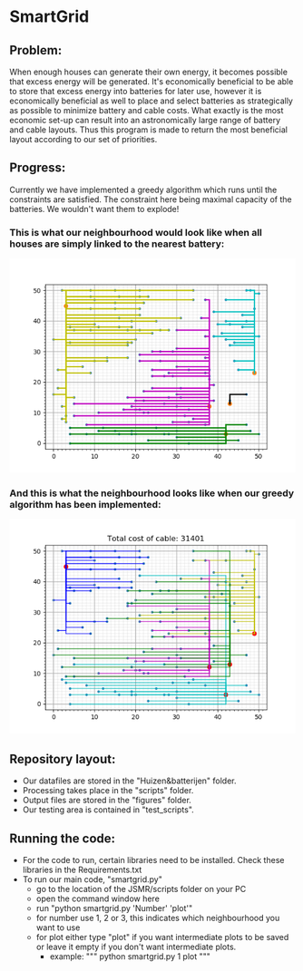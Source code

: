 # SmartGrid

## Problem:
When enough houses can generate their own energy, it becomes possible that
excess energy will be generated. It's economically beneficial to be able to
store that excess energy into batteries for later use, however it is
economically beneficial as well to place and select batteries as strategically
as possible to minimize battery and cable costs. What exactly is the most
economic set-up can result into an astronomically large range of battery and
cable layouts. Thus this program is made to return the most beneficial layout
according to our set of priorities.

## Progress:
Currently we have implemented a greedy algorithm which runs until the constraints are satisfied. The constraint here being maximal capacity of the batteries. We wouldn't want them to explode!

### This is what our neighbourhood would look like when all houses are simply linked to the nearest battery:
![alt text](https://github.com/JSMR-heuristics/JSMR/blob/master/figures/Wijk_1/No_algorithm_SG1_lower.png)

### And this is what the neighbourhood looks like when our greedy algorithm has been implemented:
![alt text](https://github.com/JSMR-heuristics/JSMR/blob/master/figures/Wijk_1/plotFINAL_GREEDY.png)

## Repository layout:
* Our datafiles are stored in the "Huizen&batterijen" folder.
* Processing takes place in the "scripts" folder.
* Output files are stored in the "figures" folder.
* Our testing area is contained in "test_scripts".

## Running the code:
* For the code to run, certain libraries need to be installed. Check these libraries in the Requirements.txt
* To run our main code, "smartgrid.py"
  * go to the location of the JSMR/scripts folder on your PC
  * open the command window here
  * run "python smartgrid.py 'Number' 'plot'"
  * for number use 1, 2 or 3, this indicates which neighbourhood you want to use
  * for plot either type "plot" if you want intermediate plots to be saved or leave it empty if you don't want intermediate plots.
    * example:
        """
        python smartgrid.py 1 plot
        """
